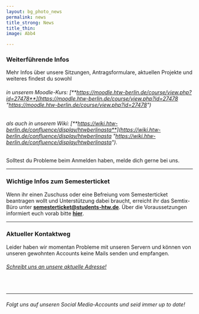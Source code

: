 ```yaml
---
layout: bg_photo_news
permalink: news
title_strong: News
title_thin: 
image: Abb4

---
```

### Weiterführende Infos

Mehr Infos über unsere Sitzungen, Antragsformulare, aktuellen Projekte und weiteres findest du sowohl

###### in unserem Moodle-Kurs: [**https://moodle.htw-berlin.de/course/view.php?id=27478**](https://moodle.htw-berlin.de/course/view.php?id=27478 "https://moodle.htw-berlin.de/course/view.php?id=27478")

###### als auch in unserem Wiki: [**https://wiki.htw-berlin.de/confluence/display/htwberlinasta**](https://wiki.htw-berlin.de/confluence/display/htwberlinasta "https://wiki.htw-berlin.de/confluence/display/htwberlinasta").

Solltest du Probleme beim Anmelden haben, melde dich gerne bei uns.

***

### Wichtige Infos zum Semesterticket 

Wenn ihr einen Zuschuss oder eine Befreiung vom Semesterticket beantragen wollt und Unterstützung dabei braucht, erreicht ihr das Semtix-Büro unter [**semesterticket@students-htw.de**](mailto:semesterticket@students-htw.de). Über die Voraussetzungen informiert euch vorab bitte [**hier**](https://www.htw-berlin.de/studium/studienorganisation/semesterbeitraege/befreiung-vom-semesterticket/).

***

### Aktueller Kontaktweg

Leider haben wir momentan Probleme mit unseren Servern und können von unseren gewohnten Accounts keine Mails senden und empfangen.

###### [Schreibt uns an unsere aktuelle Adresse!](mailto:asta.htw.students@gmail.com)

<br>

***

###### Folgt uns auf unseren Social Media-Accounts und seid immer up to date!